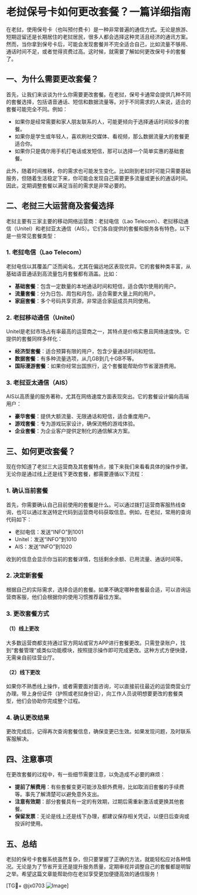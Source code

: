 # 老挝保号卡如何更改套餐？一篇详细指南

在老挝，使用保号卡（也叫预付费卡）是一种非常普遍的通信方式。无论是旅游、短期逗留还是长期居住的老挝居民，很多人都会选择这种灵活且经济的通讯方案。然而，当你拿到保号卡后，可能会发现套餐并不完全适合自己，比如流量不够用、通话时间不足，或者觉得资费过高。这时候，就需要了解如何更改保号卡的套餐了。

## 一、为什么需要更改套餐？

首先，让我们来谈谈为什么你需要更改套餐。在老挝，保号卡通常会提供几种不同的套餐选择，包括语音通话、短信和数据流量等。对于不同需求的人来说，适合的套餐可能完全不同。例如：

- 如果你是经常需要和家人朋友联系的人，可能更倾向于选择通话时间较多的套餐。
- 如果你是学生或年轻人，喜欢刷社交媒体、看视频，那么数据流量大的套餐更适合你。
- 如果你只是偶尔用手机打电话或发短信，那可以选择一个简单实惠的基础套餐。

此外，随着时间推移，你的需求也可能发生变化。比如刚到老挝时可能只需要基础服务，但随着生活稳定下来，你可能会发现自己需要更多流量或更长的通话时间。因此，定期调整套餐以满足当前的需求是非常必要的。

## 二、老挝三大运营商及套餐选择

老挝主要有三家主要的移动网络运营商：老挝电信（Lao Telecom）、老挝移动通信（Unitel）和老挝亚太通信（AIS）。它们各自提供的套餐和服务各有特色，以下是一些常见套餐类型：

### 1. 老挝电信（Lao Telecom）
老挝电信以其覆盖广泛而闻名，尤其在偏远地区表现优异。它的套餐种类丰富，从基础语音通话到高流量包月套餐都有涵盖。比如：
- **基础套餐**：包含一定数量的本地通话时间和短信，适合偶尔使用的用户。
- **流量套餐**：分为日包、周包和月包，适合需要大量上网的用户。
- **家庭套餐**：多个号码共享资源，非常适合家庭成员共同使用。

### 2. 老挝移动通信（Unitel）
Unitel是老挝市场占有率最高的运营商之一，其特点是价格实惠且网络速度快。它提供的套餐同样多样化：
- **经济型套餐**：适合预算有限的用户，包含少量通话时间和短信。
- **数据套餐**：有多种流量选项，从几GB到几十GB不等。
- **国际漫游套餐**：如果你经常出国旅行，这个套餐能帮助你节省漫游费用。

### 3. 老挝亚太通信（AIS）
AIS以高质量的服务著称，尤其在网络速度方面表现突出。它的套餐设计偏向高端用户：
- **豪华套餐**：提供大额流量、无限通话和短信，适合重度用户。
- **游戏套餐**：专为游戏玩家设计，确保流畅的游戏体验。
- **企业套餐**：为企业客户提供定制化的通信解决方案。

## 三、如何更改套餐？

现在你知道了老挝三大运营商及其套餐特点，接下来我们来看看具体的操作步骤。无论你是通过线上还是线下更改套餐，都需要遵循以下流程：

### 1. 确认当前套餐
首先，你需要确认自己目前使用的套餐是什么。可以通过拨打运营商客服热线查询，也可以通过发送特定代码到运营商号码获取信息。例如，在老挝，常用的查询代码如下：
- 老挝电信：发送“INFO”到1001
- Unitel：发送“INFO”到1010
- AIS：发送“INFO”到1020

收到的信息会显示你当前的套餐详情，包括剩余余额、已用流量、通话时间等。

### 2. 决定新套餐
根据自己的实际需求，选择合适的套餐。如果不确定哪种套餐最合适，可以咨询运营商客服，他们会根据你的使用习惯推荐最佳方案。

### 3. 更改套餐方式
#### （1）线上更改
大多数运营商都支持通过官方网站或官方APP进行套餐更改。只需登录账户，找到“套餐管理”或类似功能模块，按照提示操作即可完成更改。这种方式方便快捷，无需亲自前往营业厅。

#### （2）线下更改
如果你不熟悉线上操作，或者需要面对面咨询，可以直接前往最近的运营商营业厅办理。带上身份证件（护照或老挝身份证），向工作人员说明想要更改的套餐类型，他们会协助你完成整个过程。

### 4. 确认更改结果
更改完成后，记得再次查询套餐信息，确保变更已生效。如果发现问题，及时联系客服解决。

## 四、注意事项

在更改套餐的过程中，有一些细节需要注意，以免造成不必要的麻烦：

- **提前了解费用**：有些套餐变更可能涉及额外费用，比如取消旧套餐的手续费等。事先了解清楚可以避免意外支出。
- **注意有效期**：部分套餐具有一定的有效期，过期后需重新激活或更换其他套餐。
- **保留发票**：无论是线上还是线下办理，都建议保存相关凭证，以便日后查询或投诉时使用。

## 五、总结

老挝的保号卡套餐系统虽然复杂，但只要掌握了正确的方法，就能轻松应对各种情况。无论是为了节省开支还是提升服务质量，定期审视并调整自己的套餐都是明智之举。希望这篇文章能帮助你在老挝享受更加便捷高效的通信服务！

[TG💪+ @jx0703 ![Image](https://github.com/user-attachments/assets/dbca1d08-cadb-493c-b0ec-ad6f7a83f270)]